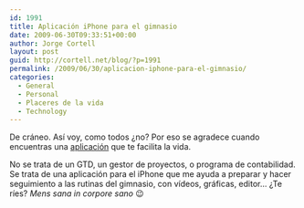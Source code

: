 ```yaml
---
id: 1991
title: Aplicación iPhone para el gimnasio
date: 2009-06-30T09:33:51+00:00
author: Jorge Cortell
layout: post
guid: http://cortell.net/blog/?p=1991
permalink: /2009/06/30/aplicacion-iphone-para-el-gimnasio/
categories:
  - General
  - Personal
  - Placeres de la vida
  - Technology
---
```

De cráneo. Así voy, como todos ¿no? Por eso se agradece cuando encuentras una <a title="http://www.iappphone.com/apps/315001068/thi-personal-trainer-lite/" href="http://www.iappphone.com/apps/315001068/thi-personal-trainer-lite/" target="_blank">aplicación</a> que te facilita la vida.

No se trata de un GTD, un gestor de proyectos, o programa de contabilidad. Se trata de una aplicación para el iPhone que me ayuda a preparar y hacer seguimiento a las rutinas del gimnasio, con vídeos, gráficas, editor... ¿Te ríes? _Mens sana in corpore sano_ 😉
